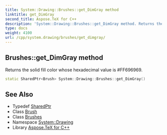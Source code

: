 ```yaml
---
title: System::Drawing::Brushes::get_DimGray method
linktitle: get_DimGray
second_title: Aspose.TeX for C++
description: 'System::Drawing::Brushes::get_DimGray method. Returns the solid fill color whose hexadecimal value is #FF696969 in C++.'
type: docs
weight: 4100
url: /cpp/system.drawing/brushes/get_dimgray/
---
```

## Brushes::get_DimGray method


Returns the solid fill color whose hexadecimal value is #FF696969.

```cpp
static SharedPtr<Brush> System::Drawing::Brushes::get_DimGray()
```

## See Also

* Typedef [SharedPtr](../../../system/sharedptr/)
* Class [Brush](../../brush/)
* Class [Brushes](../)
* Namespace [System::Drawing](../../)
* Library [Aspose.TeX for C++](../../../)
